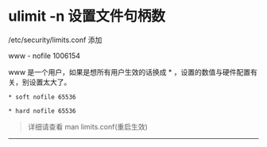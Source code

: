 # ulimit -n 设置文件句柄数
/etc/security/limits.conf 添加

www - nofile 1006154

www 是一个用户，如果是想所有用户生效的话换成 * ，设置的数值与硬件配置有关，别设置太大了。

    * soft nofile 65536

    * hard nofile 65536

> 详细请查看 man limits.conf(重启生效)

-----
